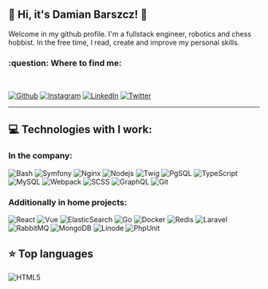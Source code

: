 <h2> 🦊 Hi, it's Damian Barszcz!  👋 </h2>

<p> Welcome in my github profile. I'm a fullstack engineer, robotics and chess hobbist. In the free time, I read, create and improve my personal skills.</p>

<h3>:question: Where to find me:</h3>
<br/>
<p>
<a href="https://github.com/damianbarszcz" target="_blank"><img alt="Github" src="https://img.shields.io/badge/GitHub-%2312100E.svg?&style=for-the-badge&logo=Github&logoColor=white" /></a>
<a href="https://www.instagram.com/thedamianbarszcz" target="_blank"><img alt="Instagram" src="https://img.shields.io/badge/Instagram-E4405F?style=for-the-badge&logo=instagram&logoColor=white" /></a> 
<a href="https://www.linkedin.com/in/damian-barszcz-227b0a226/" target="_blank"><img alt="LinkedIn" src="https://img.shields.io/badge/linkedin-%230077B5.svg?&style=for-the-badge&logo=linkedin&logoColor=white" /></a>
<a href="https://twitter.com/damianbarszcz" target="_blank"><img alt="Twitter" src="https://img.shields.io/badge/twitter-%231DA1F2.svg?&style=for-the-badge&logo=twitter&logoColor=white" /></a> 
</p>

-----

<h2> 💻 Technologies with I work:</h2>

<h3> In the company: </h3>
<p>
  <img alt="Bash" src="https://img.shields.io/badge/-Bash-0f2207?style=flat-square&logo=gnubash" />
  <img alt="Symfony" src="https://img.shields.io/badge/Symfony-%2300843e.svg?style=flat-square&logo=symfony&logoColor=white" />
  <img alt="Nginx" src="https://img.shields.io/badge/Nginx-%23009639.svg?style=flat-square&logo=nginx&logoColor=white" />
  <img alt="Nodejs" src="https://img.shields.io/badge/-Nodejs-43853d?style=flat-square&logo=Node.js&logoColor=white" />
  <img alt="Twig" src="https://img.shields.io/badge/-Twig-green" />
  <img alt="PgSQL" src="https://img.shields.io/badge/PostgreSQL-316192?style=flat-square&logo=postgresql&logoColor=white" />
  <img alt="TypeScript" src="https://img.shields.io/badge/-TypeScript-007ACC?style=flat-square&logo=typescript&logoColor=white" />
  <img alt="MySQL" src="https://img.shields.io/badge/-MySQL-d9e4ec?style=flat-square&logo=mysql" />
  <img alt="Webpack" src="https://img.shields.io/badge/-Webpack-eff6f9?style=flat-square&logo=webpack" />
  <img alt="SCSS" src="https://img.shields.io/badge/-SCSS-edc0d6?style=flat-square&logo=sass" />
  <img alt="GraphQL" src="https://img.shields.io/badge/-GraphQL-E10098?style=flat-square&logo=graphql&logoColor=white" />
  <img alt="Git" src="https://img.shields.io/badge/-Git-F05032?style=flat-square&logo=git&logoColor=white" />
</p>

<h3> Additionally in home projects: </h3>

<p>
  <img alt="React" src="https://img.shields.io/badge/React-20232A?style=flat-square&logo=react&logoColor=61DAFB" />
  <img alt="Vue" src="https://img.shields.io/badge/Vue.js-35495E?style=flat-square&logo=vue.js&logoColor=4FC08D" />
  <img alt="ElasticSearch" src="https://img.shields.io/badge/-ElasticSearch-005571?style=flat-square&logo=Elasticsearch" />
  <img alt="Go" src="https://img.shields.io/badge/Go-%2300ADD8.svg?style=flat-square&logo=Go&logoColor=white" />
  <img alt="Docker" src="https://img.shields.io/badge/-Docker-46a2f1?style=flat-square&logo=Docker&logoColor=white" />
  <img alt="Redis" src="https://img.shields.io/badge/Redis-%23DD0031.svg?style=flat-square&logo=Redis&logoColor=white" />
  <img alt="Laravel" src="https://img.shields.io/badge/Laravel-%23FF2D20.svg?style=flat-square&logo=Laravel&logoColor=white" />
  <img alt="RabbitMQ" src="https://img.shields.io/badge/Rabbitmq-FF6600?style=flat-square&logo=rabbitmq&logoColor=white" />
  <img alt="MongoDB" src="https://img.shields.io/badge/-MongoDB-13aa52?style=flat-square&logo=mongodb&logoColor=white" />
  <img alt="Linode" src="https://img.shields.io/badge/Linode-00A95C?style=flat-square&logo=linode&logoColor=white" />
  <img alt="PhpUnit" src="https://img.shields.io/badge/-PhpUnit-green" />
</p>


<h2> ⭐ Top languages </h2>

<p>
  <img alt="HTML5" src="https://github-readme-stats.vercel.app/api/top-langs/?username=damianbarszcz&layout=compact" />
</p>

